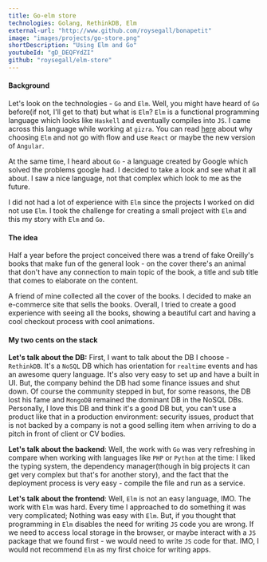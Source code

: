 ```yaml
---
title: Go-elm store
technologies: Golang, RethinkDB, Elm
external-url: "http://www.github.com/roysegall/bonapetit"
image: "images/projects/go-store.png"
shortDescription: "Using Elm and Go"
youtubeId: "gD_DEQFYdZI"
github: "roysegall/elm-store"
---
```


#### Background
Let's look on the technologies - `Go` and `Elm`. Well, you might have heard of `Go` before(if not, I'll get to that) but 
what is `Elm`? `Elm` is a functional programming language which looks like `Haskell` and eventually compiles into `JS`.
I came across this language while working at `gizra`. You can read [here](https://www.gizra.com/content/elmlang-headless-drupal/)
about why choosing `Elm` and not go with flow and use `React` or maybe the new version of `Angular`.

At the same time, I heard about `Go` - a language created by Google which solved the problems google had. I decided to 
take a look and see what it all about. I saw a nice language, not that complex which look to me as the future.

I did not had a lot of experience with `Elm` since the projects I worked on did not use `Elm`. I took the challenge for 
creating a small project with `Elm` and this my story with `Elm` and `Go`.

#### The idea
Half a year before the project conceived there was a trend of fake Oreilly's books that make fun of the general look -
on the cover there's an animal that don't have any connection to main topic of the book, a title and sub title
that comes to elaborate on the content.

A friend of mine collected all the cover of the books. I decided to make an e-commerce site that sells the books. 
Overall, I tried to create a good experience with seeing all the books, showing a beautiful cart and having a cool 
checkout process with cool animations.

#### My two cents on the stack
**Let's talk about the DB:** First, I want to talk about the DB I choose - `RethinkDB`. It's a `NoSQL` DB which has 
orientation for `realtime` events and has an awesome query language. It's also very easy to set up and have a built in 
UI. But, the company behind the DB had some finance issues and shut down. Of course the community stepped in but, for 
some reasons, the DB lost his fame and `MongoDB` remained the dominant DB in the NoSQL DBs. Personally, I love this DB 
and think it's a good DB but, you can't use a product like that in a production environment: security issues, 
product that is not backed by a company is not a good selling item when arriving to do a pitch in front of client or CV 
bodies.

**Let's talk about the backend**: Well, the work with `Go` was very refreshing in compare when working with languages 
like `PHP` or `Python` at the time: I liked the typing system, the dependency manager(though in big projects it can get 
very complex but that's for another story), and the fact that the deployment process is very easy - compile the file and 
run as a service.

**Let's talk about the frontend**: Well, `Elm` is not an easy language, IMO. The work with `Elm` was hard. Every time I
approached to do something it was very complicated; Nothing was easy with `Elm`. But, if you thought that programming
in `Elm` disables the need for writing `JS` code you are wrong. If we need to access local storage in the browser, or 
maybe interact with a `JS` package that we found first - we would need to write `JS` code for that. IMO, I would not 
recommend `Elm` as my first choice for writing apps.
